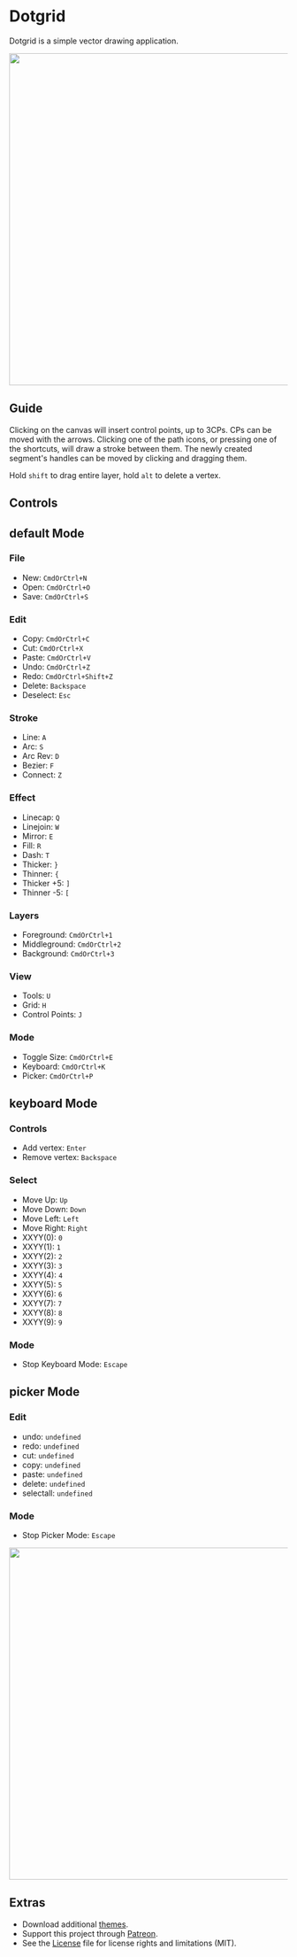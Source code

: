 # Dotgrid

Dotgrid is a simple vector drawing application. 

<img src='https://raw.githubusercontent.com/hundredrabbits/Dotgrid/master/PREVIEW.jpg' width="600"/>

## Guide

Clicking on the canvas will insert control points, up to 3CPs. CPs can be moved with the arrows. Clicking one of the path icons, or pressing one of the shortcuts, will draw a stroke between them. The newly created segment's handles can be moved by clicking and dragging them.

Hold `shift` to drag entire layer, hold `alt` to delete a vertex.

## Controls

## default Mode

### File
- New: `CmdOrCtrl+N`
- Open: `CmdOrCtrl+O`
- Save: `CmdOrCtrl+S`

### Edit
- Copy: `CmdOrCtrl+C`
- Cut: `CmdOrCtrl+X`
- Paste: `CmdOrCtrl+V`
- Undo: `CmdOrCtrl+Z`
- Redo: `CmdOrCtrl+Shift+Z`
- Delete: `Backspace`
- Deselect: `Esc`

### Stroke
- Line: `A`
- Arc: `S`
- Arc Rev: `D`
- Bezier: `F`
- Connect: `Z`

### Effect
- Linecap: `Q`
- Linejoin: `W`
- Mirror: `E`
- Fill: `R`
- Dash: `T`
- Thicker: `}`
- Thinner: `{`
- Thicker +5: `]`
- Thinner -5: `[`

### Layers
- Foreground: `CmdOrCtrl+1`
- Middleground: `CmdOrCtrl+2`
- Background: `CmdOrCtrl+3`

### View
- Tools: `U`
- Grid: `H`
- Control Points: `J`

### Mode
- Toggle Size: `CmdOrCtrl+E`
- Keyboard: `CmdOrCtrl+K`
- Picker: `CmdOrCtrl+P`

## keyboard Mode

### Controls
- Add vertex: `Enter`
- Remove vertex: `Backspace`

### Select
- Move Up: `Up`
- Move Down: `Down`
- Move Left: `Left`
- Move Right: `Right`
- XXYY(0): `0`
- XXYY(1): `1`
- XXYY(2): `2`
- XXYY(3): `3`
- XXYY(4): `4`
- XXYY(5): `5`
- XXYY(6): `6`
- XXYY(7): `7`
- XXYY(8): `8`
- XXYY(9): `9`

### Mode
- Stop Keyboard Mode: `Escape`

## picker Mode

### Edit
- undo: `undefined`
- redo: `undefined`
- cut: `undefined`
- copy: `undefined`
- paste: `undefined`
- delete: `undefined`
- selectall: `undefined`

### Mode
- Stop Picker Mode: `Escape`

<img src='https://cdn.rawgit.com/hundredrabbits/Dotgrid/master/LAYOUT.svg?v=3' width="600"/>

## Extras

- Download additional [themes](https://github.com/hundredrabbits/Themes).
- Support this project through [Patreon](https://patreon.com/100).
- See the [License](LICENSE.md) file for license rights and limitations (MIT).
